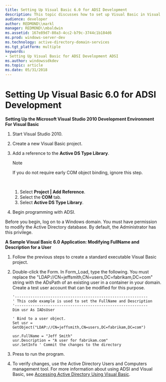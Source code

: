```yaml
---
title: Setting Up Visual Basic 6.0 for ADSI Development
description: This topic discusses how to set up Visual Basic in Visual Studio to develop an ADSI application.
audience: developer
author: REDMOND\\markl
manager: REDMOND\\mbaldwin
ms.assetid: 167e89d7-80a3-4cc2-b79c-3744c1b184d6
ms.prod: windows-server-dev
ms.technology: active-directory-domain-services
ms.tgt_platform: multiple
keywords:
- Setting Up Visual Basic for ADSI Development ADSI
ms.author: windowssdkdev
ms.topic: article
ms.date: 05/31/2018
---
```


# Setting Up Visual Basic 6.0 for ADSI Development

**Setting Up the Microsoft Visual Studio 2010 Development Environment For Visual Basic**

1.  Start Visual Studio 2010.
2.  Create a new Visual Basic project.
3.  Add a reference to the **Active DS Type Library**.
    > [!Note]  
    > If you do not require early COM object binding, ignore this step.

     

    1.  Select **Project \| Add Reference**.
    2.  Select the **COM** tab.
    3.  Select **Active DS Type Library**.

4.  Begin programming with ADSI.

Before you begin, log on to a Windows domain. You must have permission to modify the Active Directory database. By default, the Administrator has this privilege.

**A Sample Visual Basic 6.0 Application: Modifying FullName and Description for a User**

1.  Follow the previous steps to create a standard executable Visual Basic project.
2.  Double-click the Form. In Form\_Load, type the following. You must replace the "LDAP://CN=jeffsmith,CN=users,DC=fabrikam,DC=com" string with the ADsPath of an existing user in a container in your domain. Create a test user account that can be modified for this purpose.
    ```VB
    '------------------------------------------------------------
    ' This code example is used to set the FullName and Description
    '------------------------------------------------------------
    Dim usr As IADsUser

    ' Bind to a user object.
    Set usr = GetObject("LDAP://CN=jeffsmith,CN=users,DC=fabrikam,DC=com")

    usr.FullName = "Jeff Smith"
    usr.Description = "A user for fabrikam.com" 
    usr.SetInfo ' Commit the changes to the directory
    ```

    

3.  Press **<F5>** to run the program.
4.  To verify changes, use the Active Directory Users and Computers management tool. For more information about using ADSI and Visual Basic, see [Accessing Active Directory Using Visual Basic](accessing-active-directory-using-visual-basic.md).

 

 




